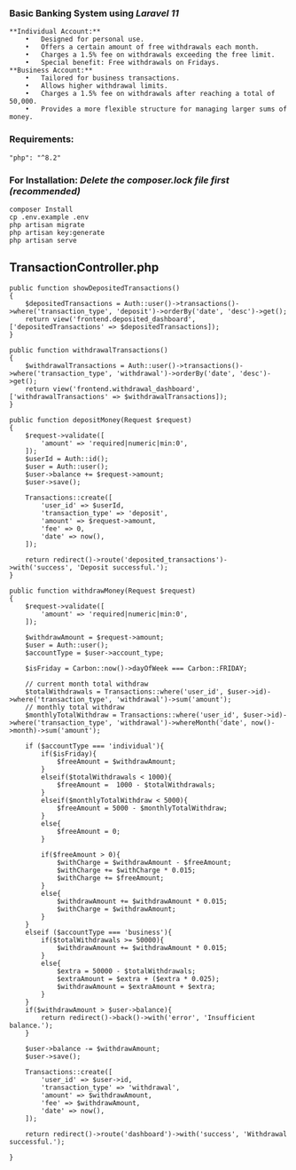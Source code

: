 ### Basic Banking System using ***Laravel 11***
    **Individual Account:**
        •	Designed for personal use.
        •	Offers a certain amount of free withdrawals each month.
        •	Charges a 1.5% fee on withdrawals exceeding the free limit.
        •	Special benefit: Free withdrawals on Fridays.
    **Business Account:**
        •	Tailored for business transactions.
        •	Allows higher withdrawal limits.
        •	Charges a 1.5% fee on withdrawals after reaching a total of 50,000.
        •	Provides a more flexible structure for managing larger sums of money.

### Requirements:
    "php": "^8.2"

### For Installation:      ***Delete the composer.lock file first (recommended)***
    composer Install
    cp .env.example .env
    php artisan migrate
    php artisan key:generate
    php artisan serve
    


TransactionController.php
-------------------------
    public function showDepositedTransactions()
    {
        $depositedTransactions = Auth::user()->transactions()->where('transaction_type', 'deposit')->orderBy('date', 'desc')->get();
        return view('frontend.deposited_dashboard', ['depositedTransactions' => $depositedTransactions]);
    }

    public function withdrawalTransactions()
    {
        $withdrawalTransactions = Auth::user()->transactions()->where('transaction_type', 'withdrawal')->orderBy('date', 'desc')->get();
        return view('frontend.withdrawal_dashboard', ['withdrawalTransactions' => $withdrawalTransactions]);
    }

    public function depositMoney(Request $request)
    {
        $request->validate([
            'amount' => 'required|numeric|min:0',
        ]);
        $userId = Auth::id();
        $user = Auth::user();
        $user->balance += $request->amount;
        $user->save();

        Transactions::create([
            'user_id' => $userId,
            'transaction_type' => 'deposit',
            'amount' => $request->amount,
            'fee' => 0,
            'date' => now(),
        ]);

        return redirect()->route('deposited_transactions')->with('success', 'Deposit successful.');
    }

    public function withdrawMoney(Request $request)
    {
        $request->validate([
            'amount' => 'required|numeric|min:0',
        ]);

        $withdrawAmount = $request->amount;
        $user = Auth::user();
        $accountType = $user->account_type;

        $isFriday = Carbon::now()->dayOfWeek === Carbon::FRIDAY;

        // current month total withdraw
        $totalWithdrawals = Transactions::where('user_id', $user->id)->where('transaction_type', 'withdrawal')->sum('amount');
        // monthly total withdraw
        $monthlyTotalWithdraw = Transactions::where('user_id', $user->id)->where('transaction_type', 'withdrawal')->whereMonth('date', now()->month)->sum('amount');

        if ($accountType === 'individual'){
            if($isFriday){
                $freeAmount = $withdrawAmount;
            }
            elseif($totalWithdrawals < 1000){
                $freeAmount =  1000 - $totalWithdrawals;
            }
            elseif($monthlyTotalWithdraw < 5000){
                $freeAmount = 5000 - $monthlyTotalWithdraw;
            }
            else{
                $freeAmount = 0;
            }

            if($freeAmount > 0){
                $withCharge = $withdrawAmount - $freeAmount;
                $withCharge += $withCharge * 0.015;
                $withCharge += $freeAmount;
            }
            else{
                $withdrawAmount += $withdrawAmount * 0.015;
                $withCharge = $withdrawAmount;
            }
        }
        elseif ($accountType === 'business'){
            if($totalWithdrawals >= 50000){
                $withdrawAmount += $withdrawAmount * 0.015;
            }
            else{
                $extra = 50000 - $totalWithdrawals;
                $extraAmount = $extra + ($extra * 0.025);
                $withdrawAmount = $extraAmount + $extra;
            }
        }
        if($withdrawAmount > $user->balance){
            return redirect()->back()->with('error', 'Insufficient balance.');
        }

        $user->balance -= $withdrawAmount;
        $user->save();

        Transactions::create([
            'user_id' => $user->id,
            'transaction_type' => 'withdrawal',
            'amount' => $withdrawAmount,
            'fee' => $withdrawAmount,
            'date' => now(),
        ]);

        return redirect()->route('dashboard')->with('success', 'Withdrawal successful.');
        
    }
